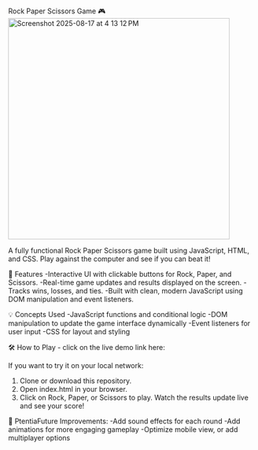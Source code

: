 Rock Paper Scissors Game 🎮
<img width="450" height="auto" alt="Screenshot 2025-08-17 at 4 13 12 PM" src="https://github.com/user-attachments/assets/3dd522f2-1bc1-4637-977d-2d50351c9254" />

A fully functional Rock Paper Scissors game built using JavaScript, HTML, and CSS. Play against the computer and see if you can beat it!

🎯 Features
-Interactive UI with clickable buttons for Rock, Paper, and Scissors.
-Real-time game updates and results displayed on the screen.
-Tracks wins, losses, and ties.
-Built with clean, modern JavaScript using DOM manipulation and event listeners.

💡 Concepts Used
-JavaScript functions and conditional logic
-DOM manipulation to update the game interface dynamically
-Event listeners for user input
-CSS for layout and styling

🛠️ How to Play - click on the live demo link here: 

If you want to try it on your local network:
1. Clone or download this repository.
2. Open index.html in your browser.
3. Click on Rock, Paper, or Scissors to play.
Watch the results update live and see your score!

🚀 PtentiaFuture Improvements:
-Add sound effects for each round
-Add animations for more engaging gameplay
-Optimize mobile view, or add multiplayer options
